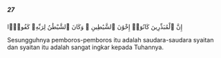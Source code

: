 ##### 27

<span class="ayah">إِنَّ ٱلْمُبَذِّرِينَ كَانُوٓا۟ إِخْوَٰنَ ٱلشَّيَٰطِينِ ۖ وَكَانَ ٱلشَّيْطَٰنُ لِرَبِّهِۦ كَفُورًۭا</span>

<span class="ayah_translation">Sesungguhnya pemboros-pemboros itu adalah saudara-saudara syaitan dan syaitan itu adalah sangat ingkar kepada Tuhannya.</span>
